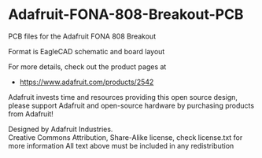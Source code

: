 # Adafruit-FONA-808-Breakout-PCB
PCB files for the Adafruit FONA 808 Breakout

Format is EagleCAD schematic and board layout

For more details, check out the product pages at

  * https://www.adafruit.com/products/2542 

Adafruit invests time and resources providing this open source design, 
please support Adafruit and open-source hardware by purchasing 
products from Adafruit!

Designed by Adafruit Industries.  
Creative Commons Attribution, Share-Alike license, check license.txt for more information
All text above must be included in any redistribution